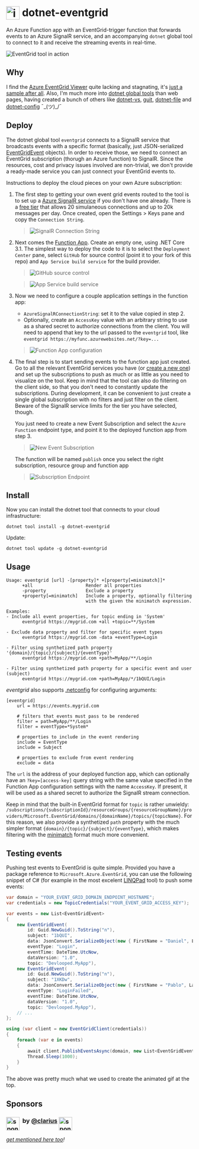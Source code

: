 ﻿<h1 id="dotnet-eventgrid"><img src="https://raw.githubusercontent.com/devlooped/dotnet-eventgrid/main/img/icon.svg" alt="icon" height="36" width="36" style="vertical-align: text-top; border: 0px; padding: 0px; margin: 0px">  dotnet-eventgrid</h1>

An Azure Function app with an EventGrid-trigger function that forwards events 
to an Azure SignalR service, and an accompanying `dotnet` global tool to 
connect to it and receive the streaming events in real-time.

![EventGrid tool in action](img/eventgrid.gif)

## Why

I find the [Azure EventGrid Viewer](https://github.com/Azure-Samples/azure-event-grid-viewer) 
quite lacking and stagnating, it's [just a sample after all](https://docs.microsoft.com/en-us/samples/azure-samples/azure-event-grid-viewer/azure-event-grid-viewer/).
Also, I'm much more into [dotnet global tools](https://docs.microsoft.com/en-us/dotnet/core/tools/global-tools) 
than web pages, having created a bunch of others like [dotnet-vs](https://github.com/devlooped/dotnet-vs), 
[guit](https://github.com/devlooped/guit), [dotnet-file](https://github.com/devlooped/dotnet-file) and 
[dotnet-config](https://github.com/devlooped/dotnet-config) ¯\_(ツ)_/¯

## Deploy

The dotnet global tool `eventgrid` connects to a SignalR service that broadcasts events with a 
specific format (basically, just JSON-serialized [EventGridEvent](https://docs.microsoft.com/en-us/dotnet/api/microsoft.azure.eventgrid.models.eventgridevent?view=azure-dotnet) 
objects). In order to receive those, we need to connect an EventGrid subscription (thorugh an 
Azure function) to SignalR. Since the resources, cost and privacy issues involved are non-trivial, 
we don't provide a ready-made service you can just connect your EventGrid events to. 

Instructions to deploy the cloud pieces on your own Azure subscription:

1. The first step to getting your own event grid events routed to the tool is to 
   set up a [Azure SignalR service](https://portal.azure.com/#create/Microsoft.SignalRGalleryPackage) if 
   you don't have one already. There is a [free tier](https://azure.microsoft.com/en-us/pricing/details/signalr-service/) 
   that allows 20 simulaneous connections and up to 20k messages per day.
   Once created, open the Settings > Keys pane and copy the `Connection String`.

    > ![SignalR Connection String](img/signalr.png)

3. Next comes the [Function App](https://portal.azure.com/#create/Microsoft.FunctionApp). Create 
   an empty one, using .NET Core 3.1. The simplest way to deploy the code to it is to select the 
   `Deployment Center` pane, select `GitHub` for source control (point it to your fork of this repo) 
   and `App Service build service` for the build provider.

    > ![GitHub source control](img/github.png)

    > ![App Service build service](img/kudu.png)

4. Now we need to configure a couple application settings in the function app:
   * `AzureSignalRConnectionString`: set it to the value copied in step 2.
   * Optionally, create an `AccessKey` value with an arbitrary string to use as a shared 
     secret to authorize connections from the client. You will need to append that key to 
     the url passed to the `eventgrid` tool, like `eventgrid https://myfunc.azurewebsites.net/?key=...`

    > ![Function App configuration](img/configuration.png)

5. The final step is to start sending events to the function app just created. 
   Go to all the relevant EventGrid services you have (or [create a new one](https://portal.azure.com/#create/Microsoft.EventGridDomain)) 
   and set up the subscriptions to push as much or as little as you need to visualize 
   on the tool. Keep in mind that the tool can also do filtering on the client side, 
   so that you don't need to constantly update the subscriptions. During development, 
   it can be convenient to just create a single global subscription with no filters 
   and just filter on the client. Beware of the SignalR service limits for the tier 
   you have selected, though.

   You just need to create a new Event Subscription and select the `Azure Function` 
   endpoint type, and point it to the deployed function app from step 3.

    > ![New Event Subscription](img/eventgrid.png)

   The function will be named `publish` once you select the right subscription, 
   resource group and function app

    > ![Subscription Endpoint](img/subscription.png)


## Install

Now you can install the dotnet tool that connects to your cloud infrastructure:

```
dotnet tool install -g dotnet-eventgrid
```

Update:

```
dotnet tool update -g dotnet-eventgrid
```


## Usage

```
Usage: eventgrid [url] -[property]* +[property[=minimatch]]*
      +all                    Render all properties
      -property               Exclude a property
      +property[=minimatch]   Include a property, optionally filtering
                              with the given the minimatch expression.

Examples:
- Include all event properties, for topic ending in 'System'
      eventgrid https://mygrid.com +all +topic=**/System

- Exclude data property and filter for specific event types
      eventgrid https://mygrid.com -data +eventType=Login

- Filter using synthetized path property '{domain}/{topic}/{subject}/{eventType}'
      eventgrid https://mygrid.com +path=MyApp/**/Login

- Filter using synthetized path property for a specific event and user (subject)
      eventgrid https://mygrid.com +path=MyApp/*/1bQUI/Login
```

*eventgrid* also supports [.netconfig](https://dotnetconfig.org) for configuring 
arguments:

```gitconfig
[eventgrid]
    url = https://events.mygrid.com

    # filters that events must pass to be rendered
    filter = path=MyApp/**/Login
    filter = eventType=*System*

    # properties to include in the event rendering
    include = EventType
    include = Subject

    # properties to exclude from event rendering
    exclude = data
```

The `url` is the address of your deployed function app, which can optionally 
have an `?key=[access-key]` query string with the same value specified in the 
Function App configuration settings with the name `AccessKey`. If present, it 
will be used as a shared secret to authorize the SignalR stream connection.

Keep in mind that the built-in EventGrid format for `topic` is rather unwieldy: 
`/subscriptions/{subscriptionId}/resourceGroups/{resourceGroupName}/providers/Microsoft.EventGrid/domains/{domainName}/topics/{topicName}`. 
For this reason, we also provide a synthetized `path` property with the much 
simpler format `{domain}/{topic}/{subject}/{eventType}`, which makes filtering 
with the [minimatch](https://github.com/isaacs/minimatch) format much more 
convenient.

## Testing events

Pushing test events to EventGrid is quite simple. Provided you have a package 
reference to `Microsoft.Azure.EventGrid`, you can use the following snippet 
of C# (for example in the most excelent [LINQPad](https://www.linqpad.net/) tool) 
to push some events:

```csharp
var domain = "YOUR_EVENT_GRID_DOMAIN_ENDPOINT_HOSTNAME";                // From the Overview pane
var credentials = new TopicCredentials("YOUR_EVENT_GRID_ACCESS_KEY");   // From Access keys pane

var events = new List<EventGridEvent>
{
    new EventGridEvent(
        id: Guid.NewGuid().ToString("n"), 
        subject: "1bQUI", 
        data: JsonConvert.SerializeObject(new { FirstName = "Daniel", LastName = "Cazzulino" }), 
        eventType: "Login", 
        eventTime: DateTime.UtcNow, 
        dataVersion: "1.0", 
        topic: "Devlooped.MyApp"),
    new EventGridEvent(
        id: Guid.NewGuid().ToString("n"), 
        subject: "1XKDw", 
        data: JsonConvert.SerializeObject(new { FirstName = "Pablo", LastName = "Galiano" }), 
        eventType: "LoginFailed", 
        eventTime: DateTime.UtcNow, 
        dataVersion: "1.0", 
        topic: "Devlooped.MyApp"),
    // ...
};

using (var client = new EventGridClient(credentials))
{
    foreach (var e in events)
    {
        await client.PublishEventsAsync(domain, new List<EventGridEvent> { e });
        Thread.Sleep(1000);
    }
}
```

The above was pretty much what we used to create the animated gif at the top.



## Sponsors

<h3 style="vertical-align: text-top" id="by-clarius">
<img src="https://raw.githubusercontent.com/devlooped/oss/main/assets/images/sponsors.svg" alt="sponsors" height="36" width="36" style="vertical-align: text-top; border: 0px; padding: 0px; margin: 0px">&nbsp;&nbsp;by&nbsp;<a href="https://github.com/clarius">@clarius</a>&nbsp;<img src="https://raw.githubusercontent.com/clarius/branding/main/logo/logo.svg" alt="sponsors" height="36" width="36" style="vertical-align: text-top; border: 0px; padding: 0px; margin: 0px">
</h3>

*[get mentioned here too](https://github.com/sponsors/devlooped)!*